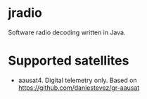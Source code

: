 # jradio
Software radio decoding written in Java. 

# Supported satellites

* aausat4. Digital telemetry only. Based on https://github.com/daniestevez/gr-aausat
